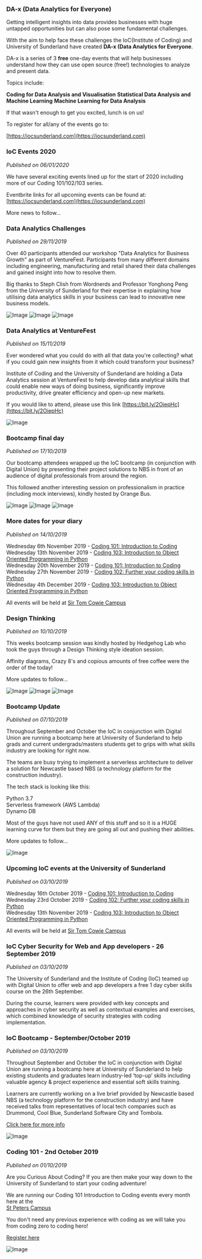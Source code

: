 <!--- DA-x (Data Analytics for Everyone) -->
### DA-x (Data Analytics for Everyone)

Getting intelligent insights into data provides businesses with huge untapped opportunities but can also pose some fundamental challenges. 

With the aim to help face these challenges the IoC(Institute of Coding) and University of Sunderland have created <strong>DA-x (Data Analytics for Everyone</strong>.

DA-x is a series of 3 <strong>free</strong> one-day events that will help businesses understand how they can use open source (free!) technologies to analyze and present data.

Topics include:

<strong>Coding for Data Analysis and Visualisation</strong>
<strong>Statistical Data Analysis and Machine Learning</strong>
<strong>Machine Learning for Data Analysis</strong>

If that wasn't enough to get you excited, lunch is on us!

To register for all/any of the events go to:

[https://iocsunderland.com](https://iocsunderland.com)


<!--- IoC 2020 -->
### IoC Events 2020
<i>Published on 06/01/2020</i>

We have several exciting events lined up for the start of 2020 including more of our Coding 101/102/103 series.

Eventbrite links for all upcoming events can be found at: [https://iocsunderland.com](https://iocsunderland.com)

More news to follow...

<!--- Data Analytics at VentureFest -->
### Data Analytics Challenges
<i>Published on 29/11/2019</i>

Over 40 participants attended our workshop "Data Analytics for Business Growth" as part of VentureFest.
Participants from many different domains including engineering, manufacturing and retail shared their data challenges and gained insight into how to resolve them.

Big thanks to Steph Clish from Wordnerds and Professor Yonghong Peng from the University of Sunderland for their expertise in  explaining how utilising data analytics skills in your business can lead to innovative new business models.

![Image](img/venture-fest-analytics-1.jpeg)
![Image](img/venture-fest-analytics-2.jpeg)
![Image](img/venture-fest-analytics-3.jpeg)


<!--- Data Analytics at VentureFest -->

### Data Analytics at VentureFest
<i>Published on 15/11/2019</i>

Ever wondered what you could do with all that data you're collecting? what if you could gain new insights from it which could transform your business?

Institute of Coding and the University of Sunderland are holding a Data Analytics session at VentureFest to help develop data analytical skills that could enable new ways of doing business, significantly improve productivity, drive greater efficiency and open-up new markets.

If you would like to attend, please use this link [https://bit.ly/2OiepHc](https://bit.ly/2OiepHc)


![Image](img/venture-fest.jpg)


<!--- Bootcamp final day -->

### Bootcamp final day
<i>Published on 17/10/2019</i>

Our bootcamp attendees wrapped up the IoC bootcamp (in conjunction with Digital Union) by presenting their project solutions to NBS in front of an audience of digital professionals from around the region.

This followed another interesting session on professionalism in practice (including mock interviews), kindly hosted by Orange Bus.

![Image](img/0.jpg)
![Image](img/1.jpg)
![Image](img/2.jpg)


<!--- Upcoming Events -->

### More dates for your diary
<i>Published on 14/10/2019</i>

Wednesday 6th November 2019 - [Coding 101: Introduction to Coding](https://www.eventbrite.co.uk/e/coding-101-curious-about-coding-tickets-76782708147) <br/> 
Wednesday 13th November 2019 - [Coding 103: Introduction to Object Oriented Programming in Python](https://www.eventbrite.co.uk/e/coding-103-an-introduction-to-object-oriented-programming-tickets-75301329303) <br/> 
Wednesday 20th November 2019 - [Coding 101: Introduction to Coding](https://www.eventbrite.co.uk/e/coding-101-curious-about-coding-tickets-76782104341) <br/>
Wednesday 27th November 2019 - [Coding 102: Further your coding skills in Python](https://www.eventbrite.co.uk/e/coding-102-even-more-curious-about-coding-tickets-76787478415) <br/>
Wednesday 4th December 2019 - [Coding 103: Introduction to Object Oriented Programming in Python](https://www.eventbrite.co.uk/e/coding-103-an-introduction-to-object-oriented-programming-tickets-76784904717) <br/>

All events will be held at [Sir Tom Cowie Campus](https://www.google.com/maps/dir//sir+tom+cowie+campus/data=!4m6!4m5!1m1!4e2!1m2!1m1!1s0x487e66616d5f8823:0xaaac8a17409bd474?sa=X&ved=2ahUKEwif2q2Dm4DlAhWOURUIHSlIC9YQ9RcwFHoECA4QEQ)

<!--- Bootcamp Update -->

### Design Thinking
<i>Published on 10/10/2019</i>

This weeks bootcamp session was kindly hosted by Hedgehog Lab who took the guys through a Design Thinking style ideation session. 

Affinity diagrams, Crazy 8's and copious amounts of free coffee were the order of the today!

More updates to follow...

![Image](img/IMG_2452.jpg)
![Image](img/IMG_1234.jpg)
![Image](img/IMG_9437.jpg)


<!--- Bootcamp Update -->

### Bootcamp Update
<i>Published on 07/10/2019</i>

Throughout September and October the IoC in conjunction with Digital Union are running a bootcamp here at University of Sunderland to help grads and current undergrads/masters students get to grips with what skills industry are looking for right now.

The teams are busy trying to implement a serverless architecture to deliver a solution for Newcastle based NBS (a technology platform for the construction industry). 

The tech stack is looking like this:

Python 3.7<br/> 
Serverless framework (AWS Lambda)<br/> 
Dynamo DB<br/> 

Most of the guys have not used ANY of this stuff and so it is a HUGE learning curve for them but they are going all out and pushing their abilities.

More updates to follow...

![Image](https://camo.githubusercontent.com/16068dbb37e2d7fdae1127de35a336c5f254a5e7/68747470733a2f2f73332e616d617a6f6e6177732e636f6d2f6173736574732e6769746875622e7365727665726c6573732f726561646d652d7365727665726c6573732d6672616d65776f726b2e6a7067)

<!--- Upcoming Events -->

### Upcoming IoC events at the University of Sunderland
<i>Published on 03/10/2019</i>

Wednesday 16th October 2019 - [Coding 101: Introduction to Coding](https://www.eventbrite.co.uk/e/coding-101-curious-about-coding-tickets-74676179463) <br/> 
Wednesday 23rd October 2019 - [Coding 102: Further your coding skills in Python](https://www.eventbrite.co.uk/e/coding-102-even-more-curious-about-coding-tickets-75229803367) <br/> 
Wednesday 13th November 2019 - [Coding 103: Introduction to Object Oriented Programming in Python](https://www.eventbrite.co.uk/e/coding-103-an-introduction-to-object-oriented-programming-tickets-75301329303)
<br/> 

All events will be held at [Sir Tom Cowie Campus](https://www.google.com/maps/dir//sir+tom+cowie+campus/data=!4m6!4m5!1m1!4e2!1m2!1m1!1s0x487e66616d5f8823:0xaaac8a17409bd474?sa=X&ved=2ahUKEwif2q2Dm4DlAhWOURUIHSlIC9YQ9RcwFHoECA4QEQ)




<!--- Cyber Skills -->

### IoC Cyber Security for Web and App developers - 26 September 2019
<i>Published on 03/10/2019</i>

The University of Sunderland and the Institute of Coding (IoC) teamed up with Digital Union to offer web and app developers a free 1 day cyber skills course on the 26th September.

During the course, learners were provided with key concepts and approaches in cyber security as well as contextual examples and exercises, which combined knowledge of security strategies with coding implementation.



<!--- IoC Bootcamp 2019 -->

### IoC Bootcamp - September/October 2019
<i>Published on 03/10/2019</i>

Throughout September and October the IoC in conjunction with Digital Union are running a bootcamp here at University of Sunderland to help existing students and graduates learn industry-led ‘top-up’ skills including valuable agency & project experience and essential soft skills training.

Learners are currently working on a live brief provided by Newcastle based NBS (a technology platform for the construction industry) and have received talks from representatives of local tech companies such as Drummond, Cool Blue, Sunderland Software City and Tombola.

[Click here for more info](https://instituteofcoding.org/events/digital-bootcamp-for-students-and-graduates/)

![Image](https://sunderlandvibe.com/wp-content/uploads/2019/02/2019pr034pic2-1200x640.jpg)


<!--- Coding 101 2nd October 2019 -->

### Coding 101 - 2nd October 2019
<i>Published on 01/10/2019</i>

Are you Curious About Coding? If you are then make your way down to the University of Sunderland to start your coding adventure!

We are running our Coding 101 Introduction to Coding events every month here
at the <br/> [St Peters Campus](https://www.google.com/maps?ll=54.91168,-1.374303&z=16&t=m&hl=en-GB&gl=GB&mapclient=embed&daddr=University+of+Sunderland,+Sir+Tom+Cowie+Campus+at+St+Peter’s+St+Peters+Campus,+St+Peters+Way+Sunderland+SR6+0DD@54.91168,-1.374303)

You don't need any previous experience with coding as we will take you from coding zero to coding hero!


[Register here](https://www.eventbrite.co.uk/e/coding-101-curious-about-coding-tickets-71063539961)

![Image](https://img.evbuc.com/https%3A%2F%2Fcdn.evbuc.com%2Fimages%2F70486937%2F282900914618%2F1%2Foriginal.20190605-133142?w=1000&auto=compress&rect=21%2C0%2C2160%2C1080&s=4837df9f37b4fc4cbb59a4e8ae87135c)


